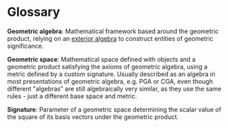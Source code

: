 # Glossary

**Geometric algebra**: Mathematical framework based around the geometric product, relying on an [exterior algebra](https://en.wikipedia.org/wiki/Exterior_algebra) to construct entities of geometric significance.

**Geometric space**: Mathematical space defined with objects and a geometric product satisfying the axioms of geometric algebra, using a metric defined by a custom signature. Usually described as an algebra in most presentations of geometric algebra, e.g. PGA or CGA, even though different "algebras" are still algebraically very similar, as they use the same rules - just a different base space and metric.

**Signature**: Parameter of a geometric space determining the scalar value of the square of its basis vectors under the geometric product.

